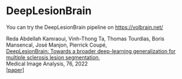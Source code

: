 # DeepLesionBrain

You can try the DeepLesionBrain pipeline on https://volbrain.net/


  
Reda Abdellah Kamraoui, Vinh-Thong Ta, Thomas Tourdias, Boris Mansencal, José Manjon, Pierrick Coupé,  
[DeepLesionBrain: Towards a broader deep-learning generalization for multiple sclerosis lesion segmentation](https://hal.science/hal-03693815),  
Medical Image Analysis, 76, 2022  
[[paper]](https://www.sciencedirect.com/science/article/abs/pii/S1361841521003571)
